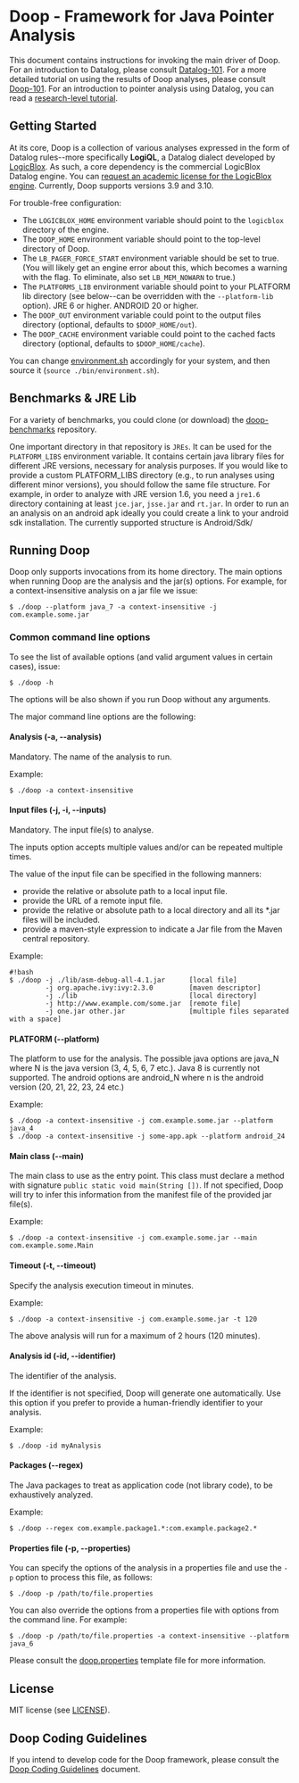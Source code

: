 # Doop - Framework for Java Pointer Analysis

This document contains instructions for invoking the main driver of Doop. For an introduction to Datalog, please consult [Datalog-101](docs/datalog-101.md). For a more detailed tutorial on using the results of Doop analyses, please consult [Doop-101](docs/doop-101.md). For an introduction to pointer analysis using Datalog, you can read a [research-level tutorial](http://yanniss.github.io/points-to-tutorial15.pdf).

## Getting Started

At its core, Doop is a collection of various analyses expressed in the form of Datalog rules--more specifically **LogiQL**, a Datalog dialect developed by [LogicBlox](http://www.logicblox.com/). As such, a core dependency is the commercial LogicBlox Datalog engine. You can [request an academic license for the LogicBlox engine](http://www.logicblox.com/learn/academic-license-request-form/). Currently, Doop supports versions 3.9 and 3.10.

For trouble-free configuration:

* The `LOGICBLOX_HOME` environment variable should point to the `logicblox` directory of the engine.
* The `DOOP_HOME` environment variable should point to the top-level directory of Doop.
* The `LB_PAGER_FORCE_START` environment variable should be set to true. (You will likely get an engine error about this, which becomes a warning with the flag. To eliminate, also set `LB_MEM_NOWARN` to true.)
* The `PLATFORMS_LIB` environment variable should point to your PLATFORM lib directory (see below--can be overridden with the `--platform-lib` option). JRE 6 or higher. ANDROID 20 or higher.
* The `DOOP_OUT` environment variable could point to the output files directory (optional, defaults to `$DOOP_HOME/out`).
* The `DOOP_CACHE` environment variable could point to the cached facts directory (optional, defaults to `$DOOP_HOME/cache`).

You can change [environment.sh](bin/environment.sh) accordingly for your system, and then source it (`source ./bin/environment.sh`).


## Benchmarks & JRE Lib

For a variety of benchmarks, you could clone (or download) the [doop-benchmarks](https://bitbucket.org/yanniss/doop-benchmarks) repository.

One important directory in that repository is `JREs`. It can be used for the `PLATFORM_LIBS` environment variable. It contains certain java library files for different JRE versions, necessary for analysis purposes. If you would like to provide a custom PLATFORM_LIBS directory (e.g., to run analyses using different minor versions), you should follow the same file structure. For example, in order to analyze with JRE version 1.6, you need a `jre1.6` directory containing at least `jce.jar`, `jsse.jar` and `rt.jar`. In order to run an an analysis on an android apk ideally you could create a link to your android sdk installation. The currently supported structure is Android/Sdk/

## Running Doop

Doop only supports invocations from its home directory. The main options when running Doop are the analysis and the jar(s) options. For example, for a context-insensitive analysis on a jar file we issue:

    $ ./doop --platform java_7 -a context-insensitive -j com.example.some.jar

### Common command line options
To see the list of available options (and valid argument values in certain cases), issue:

    $ ./doop -h

The options will be also shown if you run Doop without any arguments.

The major command line options are the following:

#### Analysis (-a, --analysis)
Mandatory. The name of the analysis to run.

Example:

    $ ./doop -a context-insensitive

#### Input files  (-j, -i, --inputs)
Mandatory. The input file(s) to analyse.

The inputs option accepts multiple values and/or can be repeated multiple times.

The value of the input file can be specified in the following manners:

* provide the relative or absolute path to a local input file.
* provide the URL of a remote input file.
* provide the relative or absolute path to a local directory and all its \*.jar files will be included.
* provide a maven-style expression to indicate a Jar file from the Maven central repository.

Example:

```
#!bash
$ ./doop -j ./lib/asm-debug-all-4.1.jar      [local file]
		 -j org.apache.ivy:ivy:2.3.0         [maven descriptor]
		 -j ./lib                            [local directory]
		 -j http://www.example.com/some.jar  [remote file]
		 -j one.jar other.jar                [multiple files separated with a space]
```

#### PLATFORM (--platform)
The platform to use for the analysis. The possible java options are java_N where N is the java version (3, 4, 5, 6, 7 etc.). Java 8 is currently not supported. The android options are android_N where n is the android version (20, 21, 22, 23, 24 etc.)

Example:

    $ ./doop -a context-insensitive -j com.example.some.jar --platform java_4
    $ ./doop -a context-insensitive -j some-app.apk --platform android_24

#### Main class (--main)
The main class to use as the entry point. This class must declare a method with signature `public static void main(String [])`. If not specified, Doop will try to infer this information from the manifest file of the provided jar file(s).

Example:

    $ ./doop -a context-insensitive -j com.example.some.jar --main com.example.some.Main

#### Timeout (-t, --timeout)
Specify the analysis execution timeout in minutes.

Example:

    $ ./doop -a context-insensitive -j com.example.some.jar -t 120

The above analysis will run for a maximum of 2 hours (120 minutes).

#### Analysis id (-id, --identifier)
The identifier of the analysis.

If the identifier is not specified, Doop will generate one automatically. Use this option if you prefer
to provide a human-friendly identifier to your analysis.

Example:

    $ ./doop -id myAnalysis

#### Packages (--regex)
The Java packages to treat as application code (not library code), to be exhaustively analyzed.

Example:

    $ ./doop --regex com.example.package1.*:com.example.package2.*

#### Properties file (-p, --properties)
You can specify the options of the analysis in a properties file and use the `-p` option
to process this file, as follows:

    $ ./doop -p /path/to/file.properties

You can also override the options from a properties file with options from the command line. For example:

    $ ./doop -p /path/to/file.properties -a context-insensitive --platform java_6

Please consult the [doop.properties](doop.properties) template file for more information.


## License
MIT license (see [LICENSE](LICENSE)).


## Doop Coding Guidelines
If you intend to develop code for the Doop framework, please consult the [Doop Coding Guidelines](docs/guide.md) document.
